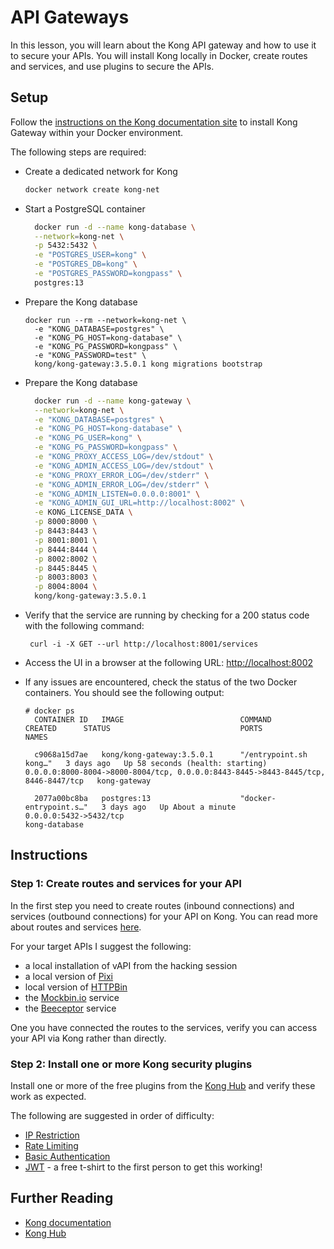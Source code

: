 # API Gateways
In this lesson, you will learn about the Kong API gateway and how to use it to secure your APIs. You will install Kong locally in Docker, create routes and services, and use plugins to secure the APIs.

## Setup
Follow the [instructions on the Kong documentation site](https://docs.konghq.com/gateway/latest/install/docker/) to install Kong Gateway within your Docker environment. 

The following steps are required: 

* Create a dedicated network for Kong

  ```bash
  docker network create kong-net
  ```

* Start a PostgreSQL container

  ```bash
    docker run -d --name kong-database \
    --network=kong-net \
    -p 5432:5432 \
    -e "POSTGRES_USER=kong" \
    -e "POSTGRES_DB=kong" \
    -e "POSTGRES_PASSWORD=kongpass" \
    postgres:13  
  ```

* Prepare the Kong database

  ```
  docker run --rm --network=kong-net \
    -e "KONG_DATABASE=postgres" \
    -e "KONG_PG_HOST=kong-database" \
    -e "KONG_PG_PASSWORD=kongpass" \
    -e "KONG_PASSWORD=test" \
    kong/kong-gateway:3.5.0.1 kong migrations bootstrap
  ```

* Prepare the Kong database

  ```bash
    docker run -d --name kong-gateway \
    --network=kong-net \
    -e "KONG_DATABASE=postgres" \
    -e "KONG_PG_HOST=kong-database" \
    -e "KONG_PG_USER=kong" \
    -e "KONG_PG_PASSWORD=kongpass" \
    -e "KONG_PROXY_ACCESS_LOG=/dev/stdout" \
    -e "KONG_ADMIN_ACCESS_LOG=/dev/stdout" \
    -e "KONG_PROXY_ERROR_LOG=/dev/stderr" \
    -e "KONG_ADMIN_ERROR_LOG=/dev/stderr" \
    -e "KONG_ADMIN_LISTEN=0.0.0.0:8001" \
    -e "KONG_ADMIN_GUI_URL=http://localhost:8002" \
    -e KONG_LICENSE_DATA \
    -p 8000:8000 \
    -p 8443:8443 \
    -p 8001:8001 \
    -p 8444:8444 \
    -p 8002:8002 \
    -p 8445:8445 \
    -p 8003:8003 \
    -p 8004:8004 \
    kong/kong-gateway:3.5.0.1
  ```

* Verify that the service are running by checking for a 200 status code with the following command:
  
  ` curl -i -X GET --url http://localhost:8001/services`

* Access the UI in a browser at the following URL: [http://localhost:8002](http://localhost:8002)

* If any issues are encountered, check the status of the two Docker containers. You should see the following output:

  ```
  # docker ps
    CONTAINER ID   IMAGE                          COMMAND                  CREATED      STATUS                             PORTS                                                                               NAMES
    
    c9068a15d7ae   kong/kong-gateway:3.5.0.1      "/entrypoint.sh kong…"   3 days ago   Up 58 seconds (health: starting)   0.0.0.0:8000-8004->8000-8004/tcp, 0.0.0.0:8443-8445->8443-8445/tcp, 8446-8447/tcp   kong-gateway
    
    2077a00bc8ba   postgres:13                    "docker-entrypoint.s…"   3 days ago   Up About a minute                  0.0.0.0:5432->5432/tcp                                                              kong-database
  ```

## Instructions

### Step 1: Create routes and services for your API
In the first step you need to create routes (inbound connections) and services (outbound connections) for your API on Kong. You can read more about routes and services [here](https://docs.konghq.com/gateway/latest/get-started/services-and-routes/).

For your target APIs I suggest the following:
* a local installation of vAPI from the hacking session
* a local version of [Pixi](../../Sample%20APIs/Pixi/)
* local version of [HTTPBin](http://httpbin.org)
* the [Mockbin.io](https://mockbin.io/) service
* the [Beeceptor](https://beeceptor.com/) service

One you have connected the routes to the services, verify you can access your API via Kong rather than directly.

### Step 2: Install one or more Kong security plugins  
Install one or more of the free plugins from the [Kong Hub](https://docs.konghq.com/hub/?) and verify these work as expected. 

The following are suggested in order of difficulty:
* [IP Restriction](https://docs.konghq.com/hub/kong-inc/ip-restriction/)
* [Rate Limiting](https://docs.konghq.com/hub/kong-inc/rate-limiting/)
* [Basic Authentication](https://docs.konghq.com/hub/kong-inc/basic-auth/)
* [JWT](https://docs.konghq.com/hub/kong-inc/jwt/) - a free t-shirt to the first person to get this working!

## Further Reading
* [Kong documentation](https://docs.konghq.com/gateway/3.5.x/)
* [Kong Hub](https://docs.konghq.com/hub/?)
